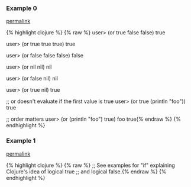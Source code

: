 ### Example 0
[permalink](#example-0)

{% highlight clojure %}
{% raw %}
user> (or true false false)
true

user> (or true true true)
true

user> (or false false false)
false

user> (or nil nil)
nil

user> (or false nil)
nil

user> (or true nil)
true

;; or doesn't evaluate if the first value is true
user> (or true (println "foo"))
true

;; order matters
user> (or (println "foo") true)
foo
true{% endraw %}
{% endhighlight %}


### Example 1
[permalink](#example-1)

{% highlight clojure %}
{% raw %}
;; See examples for "if" explaining Clojure's idea of logical true
;; and logical false.{% endraw %}
{% endhighlight %}


